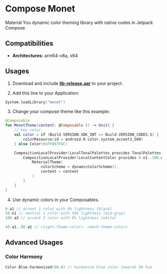 # Compose Monet
Material You dynamic color theming library with native codes in Jetpack Compose.

## Compatibilities

- **Architectures:** arm64-v8a, x64

## Usages

1. Download and include [**lib-release.aar**](https://github.com/Kyant0/ComposeMonet/blob/main/lib-release.aar) to your project.

2. Add this line to your Application:
```kotlin
System.loadLibrary("monet")
```

3. Change your compose theme like this example:
```kotlin
@Composable
fun MonetTheme(content: @Composable () -> Unit) {
    // key color
    val color = if (Build.VERSION.SDK_INT >= Build.VERSION_CODES.S) {
        colorResource(id = android.R.color.system_accent1_500)
    } else Color(0xFF007FAC)

    CompositionLocalProvider(LocalTonalPalettes provides TonalPalettes(keyColor = color)) {
        CompositionLocalProvider(LocalContentColor provides 0.n1..100.n1) {
            MaterialTheme(
                colorScheme = dynamicColorScheme(),
                content = content
            )
        }
    }
}
```

4. Use dynamic colors in your Composables.
```kotlin
0.a1 // accent 1 color with 0% lightness (black)
50.n1 // neutral 1 color with 50% lightness (mid-gray)
100.a3 // accent 3 color with 0% lightness (white)

40.a1..80.a1 // <light-theme-color>..<dark-theme-color>
```

## Advanced Usages

### Color Harmony
```kotlin
Color.Blue.harmonized(90.0) // harmonize blue color towards 90 hue
```
